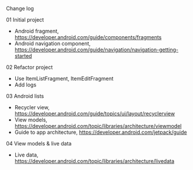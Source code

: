 Change log

01 Initial project

  - Android fragment, https://developer.android.com/guide/components/fragments
  - Android navigation component, https://developer.android.com/guide/navigation/navigation-getting-started

02 Refactor project

- Use ItemListFragment, ItemEditFragment
- Add logs

03 Android lists

- Recycler view, https://developer.android.com/guide/topics/ui/layout/recyclerview
- View models, https://developer.android.com/topic/libraries/architecture/viewmodel
- Guide to app architecture, https://developer.android.com/jetpack/guide

04 View models & live data

- Live data, https://developer.android.com/topic/libraries/architecture/livedata
